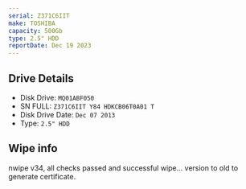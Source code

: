 ```yaml
---
serial: Z371C6IIT
make: TOSHIBA
capacity: 500Gb
type: 2.5" HDD
reportDate: Dec 19 2023
---
```


## Drive Details

- Disk Drive: <code>MQ01ABF050</code>
- SN FULL: <code>Z371C6IIT Y84 HDKCB06T0A01 T</code>
- Disk Drive Date: <code>Dec 07 2013</code>
- Type: <code>2.5" HDD</code>

## Wipe info

nwipe v34, all checks passed and successful wipe... version to old to generate certificate.

<!--object data="hddreports/NAME.pdf" type="application/pdf" width="100%" height="700px">
    <embed width="100%" src="hddreports/NAME.pdf">
        <p>This browser does not support PDFs or Want a copy for yourself? Please download the PDF to view it: <a href="hddreports/NAME.pdf">Download PDF</a>.</p>
    </embed>
</object-->